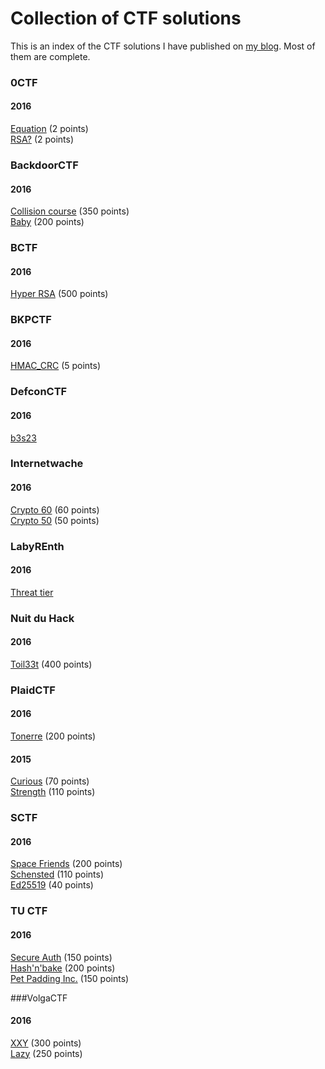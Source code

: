 # Collection of CTF solutions

This is an index of the CTF solutions I have published on [my blog](www.grocid.net). Most of them are complete.

### 0CTF

#### 2016

[Equation](https://grocid.net/2016/03/14/0ctf-equation/) (2 points)<br>
[RSA?](https://grocid.net/2016/03/14/0ctf-rsa-writeup/) (2 points)

### BackdoorCTF

#### 2016

[Collision course](https://grocid.net/2016/06/05/backdoorctf16-collision-course/) (350 points)<br>
[Baby](https://grocid.net/2016/06/05/backdoorctf16-baby/) (200 points)

### BCTF

#### 2016

[Hyper RSA](https://grocid.net/2016/03/24/bctf-hyper-rsa-partial-write-up/) (500 points)

### BKPCTF

#### 2016

[HMAC_CRC](https://grocid.net/2016/03/06/bkpctf16-hmac_crc/) (5 points)

### DefconCTF

#### 2016

[b3s23](https://grocid.net/2016/05/22/defcon-ctf-b3s23-partial/)

### Internetwache

#### 2016

[Crypto 60](https://grocid.net/2016/02/22/internetwache-crypto-60/) (60 points)<br>
[Crypto 50](https://grocid.net/2016/02/22/internetwache-crypto-50/) (50 points)

### LabyREnth

#### 2016

[Threat tier](/LabyREnth/README.MD)

### Nuit du Hack

#### 2016

[Toil33t](https://grocid.net/2016/04/03/nuit-du-hack-toil33t-aes-ecb-challenge/) (400 points)

### PlaidCTF

#### 2016

[Tonerre](https://grocid.net/2016/04/17/plaidctf-tonnerre/) (200 points)

#### 2015

[Curious](https://grocid.net/2015/04/20/plaidctf-2015-curious/) (70 points)<br>
[Strength](https://grocid.net/2015/04/20/plaidctf-2015-strength/) (110 points)

### SCTF

#### 2016

[Space Friends](https://grocid.net/2016/04/15/sctf-space-friends/) (200 points)<br>
[Schensted](https://grocid.net/2016/04/15/sctf16-schensted/) (110 points)<br>
[Ed25519](https://grocid.net/2016/04/14/sctf-ed25519/) (40 points)

### TU CTF

#### 2016

[Secure Auth](https://grocid.net/2016/05/15/tu-ctf-secure-auth/) (150 points)<br>
[Hash'n'bake](https://grocid.net/2016/05/15/tu-ctf-hashnbake/) (200 points)<br>
[Pet Padding Inc.](https://grocid.net/2016/05/15/tu-ctf-pet-padding-inc/) (150 points)

###VolgaCTF

#### 2016

[XXY](https://grocid.net/2016/03/27/volgactf-xxy/) (300 points)<br>
[Lazy](https://grocid.net/2016/03/27/volgactf-lazy/) (250 points)
